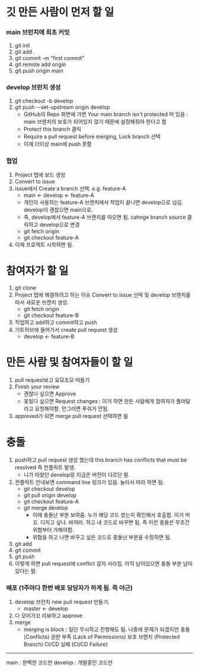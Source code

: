 # 깃 만든 사람이 먼저 할 일
### main 브런치에 최초 커밋
1. git init
2. git add .
3. git commit -m "first commit"
4. git remote add origin <URL>
5. git push origin main
### develop 브런치 생성
1. git checkout -b develop
2. git push --set-upstream origin develop
    - GitHub의 Repo 화면에 가면 Your main branch isn't protected 떠 있음 : main 브렌치의 보호가 되어있지 않기 때문에 설정해줘야 한다고 함
    - Protect this branch 클릭
    - Require a pull request before merging, Lock branch 선택
    - 이제 더이상 main에 push 못함
### 협업
1. Project 탭에 보드 생성
2. Convert to issue
3. issue에서 Create a branch 선택. e.g. feature-A
    - main <- develop <- feature-A
    - 개인이 사용하는 feature-A 브랜치에서 작업이 끝나면 develop으로 넘김. develop이 괜찮으면 main으로.
    - 즉, develop에서 feature-A 브랜치를 따오면 됨. cahnge branch source 클릭하고 develop으로 변경
    - git fetch origin
    - git checkout feature-A
4. 이제 프로젝트 시작하면 됨.

# 참여자가 할 일
1. git clone <url>
2. Project 탭에 해결하려고 하는 이슈 Convert to issue 선택 및 develop 브랜치를 따서 새로운 브랜치 생성.
    - git fetch origin
    - git checkout feature-B
3. 작업하고 add하고 commit하고 push
4. 기트허브에 들어가서 create pull request 생성
    - develop <- feature-B

# 만든 사람 및 참여자들이 할 일
1. pull request보고 요모조모 떠들기
2. Finish your review
    - 괜찮다 싶으면 Approve
    - 꽃됬다 싶으면 Request changes : 이거 하면 만든 사람에게 참여자가 풀어달라고 요청해야함. 안그러면 푸쉬가 안됨.
3. approved가 되면 merge pull request 선택하면 됨

# 충돌
1. push하고 pull request 생성 했는데 this branch has conflicts that must be resolved 즉 컨플릭트 발생.
    - 니가 따왔던 develop랑 지금은 버전이 다르단 말.
2. 컨플릭트 안내보면 command line 링크가 있음. 눌러서 따라 하면 됨.
    - git checkout develop
    - git pull origin develop
    - git checkout feature-A
    - git merge develop
        - 이때 충돌난 부분 보여줌. 누가 해당 코드 썼는지 확인해서 호출함. 이거 머꼬. 디지고 싶나. 바까라. 하고 내 코드로 바꾸면 됨. 즉 이런 충돌은 무조건 위협부터 가해야함.
        - 위협을 하고 나면 바꾸고 싶은 코드로 충돌난 부분을 수정하면 됨.
3. git add
4. git commit
5. git push
6. 이렇게 하면 pull request에 conflict 글자 사라짐. 아직 남아있으면 충돌 부분 남아있다는 말.

### 배포 (1주마다 한번 배포 담당자가 하게 됨. 즉 야근)
1. develop 브런치 new pull request 만들기.
    - master <- develop
2. 다 모이가꼬 리뷰하고 approve
3. merge
    - merging is block : 일단 무시하고 진행해도 됨. 나중에 문제가 되겠지만
    충돌 (Conflicts)
    권한 부족 (Lack of Permissions)
    보호 브랜치 (Protected Branch)
    CI/CD 실패 (CI/CD Failure)


---------------------------
main : 완벽한 코드만
develop : 개발중인 코드만